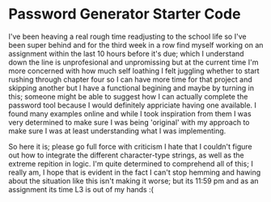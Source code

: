 # Password Generator Starter Code

I've been heaving a real rough time readjusting to the school life so I've been super behind and for the third week in a row find myself working on an assignment within the last 10 hours before it's due; which I understand down the line is unprofesional and unpromissing but at the current time I'm more concerned with how much self loathing I felt juggling whether to start rushing through chapter four so I can have more time for that project and skipping another but I have a functional begining and maybe by turning in this; someone might be able to suggest how I can actually complete the password tool because I would definitely appriciate having one available.  I found many examples online and while I took inspiration from them I was very determined to make sure I was being 'original' with my approach to make sure I was at least understanding what I was implementing.  

So here it is; please go full force with criticism I hate that I couldn't figure out how to integrate the different character-type strings, as well as the extreme repition in logic.  I'm quite determined to comprehend all of this; I really am, I hope that is evident in the fact I can't stop hemming and hawing about the situation like this isn't making it worse; but its 11:59 pm and as an assignment its time L3 is out of my hands :(